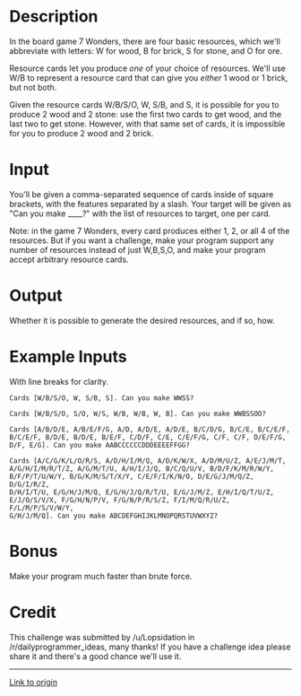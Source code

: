 # Description

In the board game 7 Wonders, there are four basic resources, which we'll abbreviate with letters: W for wood, B for brick, S for stone, and O for ore.

Resource cards let you produce *one* of your choice of resources. We'll use W/B to represent a resource card that can give you *either* 1 wood or 1 brick, but not both.

Given the resource cards W/B/S/O, W, S/B, and S, it is possible for you to produce 2 wood and 2 stone: use the first two cards to get wood, and the last two to get stone. However, with that same set of cards, it is impossible for you to produce 2 wood and 2 brick.

# Input

You'll be given a comma-separated sequence of cards inside of square brackets, with the features separated by a slash. Your target will be given as "Can you make ____?" with the list of resources to target, one per card. 

Note: in the game 7 Wonders, every card produces either 1, 2, or all 4 of the resources. But if you want a challenge, make your program support any number of resources instead of just W,B,S,O, and make your program accept arbitrary resource cards.

# Output

Whether it is possible to generate the desired resources, and if so, how.

# Example Inputs

With line breaks for clarity.

    Cards [W/B/S/O, W, S/B, S]. Can you make WWSS?

    Cards [W/B/S/O, S/O, W/S, W/B, W/B, W, B]. Can you make WWBSSOO?

    Cards [A/B/D/E, A/B/E/F/G, A/D, A/D/E, A/D/E, B/C/D/G, B/C/E, B/C/E/F, 
    B/C/E/F, B/D/E, B/D/E, B/E/F, C/D/F, C/E, C/E/F/G, C/F, C/F, D/E/F/G, 
    D/F, E/G]. Can you make AABCCCCCCDDDEEEEFFGG?

    Cards [A/C/G/K/L/O/R/S, A/D/H/I/M/Q, A/D/K/W/X, A/D/M/U/Z, A/E/J/M/T, 
    A/G/H/I/M/R/T/Z, A/G/M/T/U, A/H/I/J/Q, B/C/Q/U/V, B/D/F/K/M/R/W/Y, 
    B/F/P/T/U/W/Y, B/G/K/M/S/T/X/Y, C/E/F/I/K/N/O, D/E/G/J/M/Q/Z, D/G/I/R/Z, 
    D/H/I/T/U, E/G/H/J/M/Q, E/G/H/J/Q/R/T/U, E/G/J/M/Z, E/H/I/Q/T/U/Z, 
    E/J/O/S/V/X, F/G/H/N/P/V, F/G/N/P/R/S/Z, F/I/M/Q/R/U/Z, F/L/M/P/S/V/W/Y, 
    G/H/J/M/Q]. Can you make ABCDEFGHIJKLMNOPQRSTUVWXYZ?

# Bonus

Make your program much faster than brute force.

# Credit

This challenge was submitted by /u/Lopsidation in /r/dailyprogrammer_ideas, many thanks! If you have a challenge idea please share it and there's a good chance we'll use it.

---

[Link to origin](https://www.reddit.com/r/dailyprogrammer/7z8hrm)